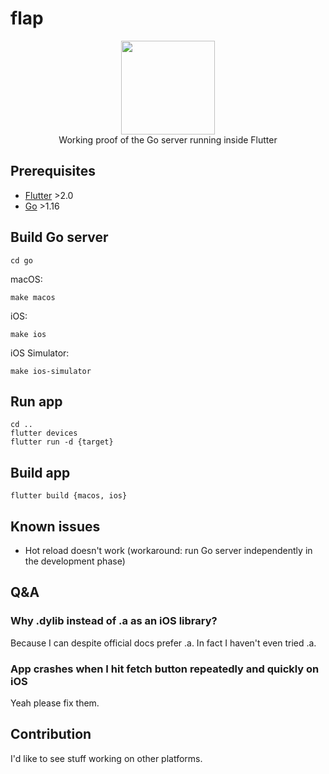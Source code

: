 # flap

<p align="center">
<img width="150" height="150" src="https://raw.githubusercontent.com/capitalpidx/flap/master/art/logo.png"><br/>
Working proof of the Go server running inside Flutter
</p>

## Prerequisites

- [Flutter](https://flutter.dev) >2.0
- [Go](https://golang.org) >1.16

## Build Go server
```
cd go
```
macOS:
```
make macos
```
iOS:
```
make ios
```
iOS Simulator:
```
make ios-simulator
```

## Run app
```
cd ..
flutter devices
flutter run -d {target}
```

## Build app
```
flutter build {macos, ios}
```


## Known issues

- Hot reload doesn't work (workaround: run Go server independently in the development phase)

## Q&A

### Why .dylib instead of .a as an iOS library?
Because I can despite official docs prefer .a. In fact I haven't even tried .a.

### App crashes when I hit fetch button repeatedly and quickly on iOS
Yeah please fix them.

## Contribution

I'd like to see stuff working on other platforms.

